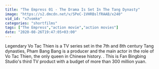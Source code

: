 ```yaml
---
title: "The Empress 01 - The Drama Is Set In The Tang Dynasty"
image: "https://s2.dmcdn.net/v/SPeC-1VHRBslfRAAB/x240"
vid_id: "x7vomke"
categories: "shortfilms"
tags: ["The Empress","action movie","action movies"]
date: "2020-08-26T19:47:05+03:00"
---
```

Legendary Vo Tac Thien is a TV series set in the 7th and 8th century Tang dynasties, Pham Bang Bang is a producer and the main actor in the role of Vo Tac Thien, the only queen in Chinese history. . This is Fan Bingbing Studio's third TV product with a budget of more than 300 million yuan.
